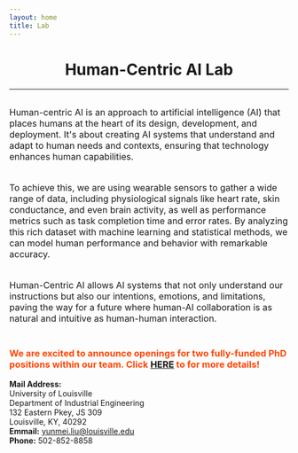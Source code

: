 ```yaml
---
layout: home
title: Lab
---
```


<h1 align="center">Human-Centric AI Lab</h1>
<!-- <div align='center'><font size='60'>Projects</font></div> -->

<!-- <div style="float:left;">Address: 401 Weil Hall, P.O. Box 116595, Gainesville, FL 32611</div>
<div style="float:right;">Email: liu.yunmei@ufl.edu</div> -->
---

<br/>
<!-- <iframe align='right' src="https://www.google.com/maps/embed?pb=!1m18!1m12!1m3!1d1917.0507049510024!2d-82.3480863788821!3d29.64777818694413!2m3!1f0!2f0!3f0!3m2!1i1024!2i768!4f13.1!3m3!1m2!1s0x88e8a3777075ec3b%3A0x789ebe902c24eba4!2z5bel5a2m6Zmi!5e0!3m2!1szh-CN!2sus!4v1659466177127!5m2!1szh-CN!2sus" height="300" style="border:0;" allowfullscreen="" loading="lazy" referrerpolicy="no-referrer-when-downgrade"></iframe> -->

<!-- <style>
img  {
  float: right;
  margin-left: 20px;
}
</style>


<img height='450' align="right" src="assets/images/banners/IMG_3204.jpeg"/> 
 <p style="text-align:justify; text-justify:inter-ideograph;"> -->


<!-- <h1 align="center">ABOUT</h1> -->
<font size=3>
Human-centric AI is an approach to artificial intelligence (AI) that places humans at the heart of its design, development, and deployment. It's about creating AI systems that understand and adapt to human needs and contexts, ensuring that technology enhances human capabilities. <br/><br/>

To achieve this, we are using wearable sensors to gather a wide range of data, including physiological signals like heart rate, skin conductance, and even brain activity, as well as performance metrics such as task completion time and error rates. By analyzing this rich dataset with machine learning and statistical methods, we can model human performance and behavior with remarkable accuracy. <br/><br/>

Human-Centric AI allows AI systems that not only understand our instructions but also our intentions, emotions, and limitations, paving the way for a future where human-AI collaboration is as natural and intuitive as human-human interaction.<br/><br/>
</font>

<h3 align="left" style="color: orangered;">We are excited to announce openings for two fully-funded PhD positions within our team. Click <a href="/assets/images/banners/PhD position.pdf">HERE</a> to for more details!</h3>

 <p style="text-align:justify; text-justify:inter-ideograph;">

<b>Mail Address:</b><br/>
University of Louisville<br/>
Department of Industrial Engineering<br/>
132 Eastern Pkey, JS 309<br/>
Louisville, KY, 40292<br/>
<b>Emmail:</b> yunmei.liu@louisville.edu<br/>
<b>Phone:</b> 502-852-8858 <br/><br/>



<!-- After completing my bachelor's degree in industrial engineering at Shandong University, I pursued my master's degree in the same field at Nanjing University. During my studies, I became interested in research on the relationship between humans and systems, which led me to pursue my Ph.D. studies at the University of Florida. I've been involved in several research projects on human-automation interaction, surface transportation and assistive technologies, and I'm also working on a minor in statistics.<br/><br/> -->

<!-- <p>When I'm not busy with research, I enjoy practicing yoga and cooking. My friends say I'm a pro at making Chinese food, but I'm still learning and getting better every day. In my spare time, I also love to try new recipes and experiment with different flavors. Thanks for getting to know me! &#128516;</p> -->

<br/><br/>
           
<!-- <b>Click <a href="/assets/images/banners/Update_CV_YL_0213.pdf" download="cv.pdf">HERE</a> to download my resume.</b><br/><br/><br/> -->



 <!-- Show map -->
 <!-- <iframe align='right' src="https://www.google.com/maps/embed?pb=!1m18!1m12!1m3!1d232810.75803524477!2d121.22286534798666!3d37.46605526992239!2m3!1f0!2f0!3f0!3m2!1i1024!2i768!4f13.1!3m3!1m2!1s0x35906384d74b95c5%3A0x4ec649d60d6074d5!2sYantai%2C%20Shandong%2C%20China!5e0!3m2!1sen!2sus!4v1662313195864!5m2!1sen!2sus" width="925" height="400" style="border:0;" allowfullscreen="" loading="lazy" referrerpolicy="no-referrer-when-downgrade"></iframe> -->

<!-- tracking visitors   -->
<br/>
<body><a href="https://clustrmaps.com/site/1bwrx"  title="Visit tracker"><img height='1' align="right" src="//www.clustrmaps.com/map_v2.png?d=3W4pPMZqPb9nCSSxEQxL9bDwrCfcMUhmw1Nxnxl3Ok8&cl=ffffff" /></a></body>








